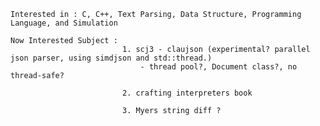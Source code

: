     Interested in : C, C++, Text Parsing, Data Structure, Programming Language, and Simulation
    
    Now Interested Subject : 
                             1. scj3 - claujson (experimental? parallel json parser, using simdjson and std::thread.)
                                 - thread pool?, Document class?, no thread-safe?
                                 
                             2. crafting interpreters book

                             3. Myers string diff ?
